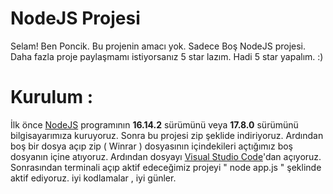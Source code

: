 # NodeJS Projesi

Selam! Ben Poncik. Bu projenin amacı yok. Sadece Boş NodeJS projesi. Daha fazla proje paylaşmamı istiyorsanız 5 star lazım. Hadi 5 star yapalım. :)

# Kurulum : 

İlk önce [NodeJS](https://nodejs.org/en/) programının **16.14.2** sürümünü veya **17.8.0** sürümünü bilgisayarımıza kuruyoruz.
Sonra bu projesi zip şeklide indiriyoruz. Ardından boş bir dosya açıp zip ( Winrar ) dosyasının içindekileri açtığımız boş dosyanın içine atıyoruz. Ardından dosyayı [Visual Studio Code](https://code.visualstudio.com/)'dan açıyoruz. Sonrasından terminali açıp aktif edeceğimiz projeyi " node app.js " şeklinde aktif ediyoruz. iyi kodlamalar , iyi günler.
